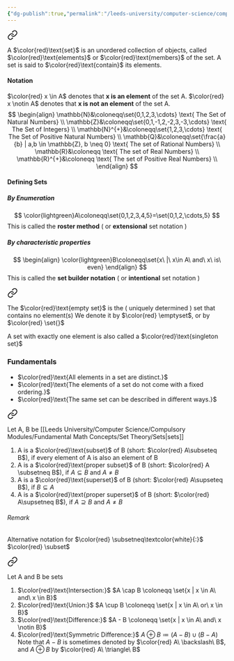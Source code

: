 ```yaml
---
{"dg-publish":true,"permalink":"/leeds-university/computer-science/compulsory-modules/fundamental-math-concepts/set-theory/sets/"}
---
```



<div class="transclusion internal-embed is-loaded"><a class="markdown-embed-link" href="/leeds-university/computer-science/compulsory-modules/fundamental-math-concepts/definitions/definition-5-1-sets/" aria-label="Open link"><svg xmlns="http://www.w3.org/2000/svg" width="24" height="24" viewBox="0 0 24 24" fill="none" stroke="currentColor" stroke-width="2" stroke-linecap="round" stroke-linejoin="round" class="svg-icon lucide-link"><path d="M10 13a5 5 0 0 0 7.54.54l3-3a5 5 0 0 0-7.07-7.07l-1.72 1.71"></path><path d="M14 11a5 5 0 0 0-7.54-.54l-3 3a5 5 0 0 0 7.07 7.07l1.71-1.71"></path></svg></a><div class="markdown-embed">




A $\color{red}\text{set}$ is an unordered collection of objects, called $\color{red}\text{elements}$ or $\color{red}\text{members}$ of the set. A set is said to $\color{red}\text{contain}$ its elements.

</div></div>


#### Notation
$\color{red} x \in A$ denotes that **x is an element** of the set A.
$\color{red} x \notin A$ denotes that **x is not an element** of the set A.
$$
\begin{align}
\mathbb{N}&\coloneqq\set{0,1,2,3,\cdots} \text{ The Set of Natural Numbers} \\
\mathbb{Z}&\coloneqq\set{0,1,-1,2,-2,3,-3,\cdots} \text{ The Set of Integers} \\
\mathbb{N}^{+}&\coloneqq\set{1,2,3,\cdots} \text{ The Set of Positive Natural Numbers} \\
\mathbb{Q}&\coloneqq\set{\frac{a}{b} | a,b \in \mathbb{Z}, b \neq 0} \text{ The set of Rational Numbers} \\
\mathbb{R}&\coloneqq \text{ The set of Real Numbers} \\
\mathbb{R}^{+}&\coloneqq \text{ The set of Positive Real Numbers} \\
\end{align}
$$
#### Defining Sets
##### By Enumeration
$$
\color{lightgreen}A\coloneqq\set{0,1,2,3,4,5}=\set{0,1,2,\cdots,5}
$$
This is called the **roster method** ( or **extensional** set notation )
##### By characteristic properties
$$
\begin{align}
\color{lightgreen}B\coloneqq\set{x\ |\ x\in A\ and\ x\ is\ even}
\end{align}
$$
This is called the **set builder notation** ( or **intentional** set notation )

<div class="transclusion internal-embed is-loaded"><a class="markdown-embed-link" href="/leeds-university/computer-science/compulsory-modules/fundamental-math-concepts/definitions/definition-5-3-empty-set/" aria-label="Open link"><svg xmlns="http://www.w3.org/2000/svg" width="24" height="24" viewBox="0 0 24 24" fill="none" stroke="currentColor" stroke-width="2" stroke-linecap="round" stroke-linejoin="round" class="svg-icon lucide-link"><path d="M10 13a5 5 0 0 0 7.54.54l3-3a5 5 0 0 0-7.07-7.07l-1.72 1.71"></path><path d="M14 11a5 5 0 0 0-7.54-.54l-3 3a5 5 0 0 0 7.07 7.07l1.71-1.71"></path></svg></a><div class="markdown-embed">




The $\color{red}\text{empty set}$ is the ( uniquely determined ) set that contains no element(s)
We denote it by $\color{red} \emptyset$, or by $\color{red} \set{}$


</div></div>

A set with exactly one element is also called a $\color{red}\text{singleton set}$
### Fundamentals
- $\color{red}\text{All elements in a set are distinct.}$
- $\color{red}\text{The elements of a set do not come with a fixed ordering.}$
- $\color{red}\text{The same set can be described in different ways.}$


<div class="transclusion internal-embed is-loaded"><a class="markdown-embed-link" href="/leeds-university/computer-science/compulsory-modules/fundamental-math-concepts/definitions/definition-5-5-subsets-and-supersets/" aria-label="Open link"><svg xmlns="http://www.w3.org/2000/svg" width="24" height="24" viewBox="0 0 24 24" fill="none" stroke="currentColor" stroke-width="2" stroke-linecap="round" stroke-linejoin="round" class="svg-icon lucide-link"><path d="M10 13a5 5 0 0 0 7.54.54l3-3a5 5 0 0 0-7.07-7.07l-1.72 1.71"></path><path d="M14 11a5 5 0 0 0-7.54-.54l-3 3a5 5 0 0 0 7.07 7.07l1.71-1.71"></path></svg></a><div class="markdown-embed">




Let A, B be [[Leeds University/Computer Science/Compulsory Modules/Fundamental Math Concepts/Set Theory/Sets\|sets]]
1. A is a $\color{red}\text{subset}$ of B (short: $\color{red} A\subseteq B$), if every element of A is also an element of B
2. A is a $\color{red}\text{proper subset}$ of B (short: $\color{red} A \subsetneq B$), if $A\subseteq B$ and $A \neq B$
3. A is a $\color{red}\text{superset}$ of B (short: $\color{red} A\supseteq B$), if $B\subseteq A$
4. A is a $\color{red}\text{proper superset}$ of B (short: $\color{red} A\supsetneq B$), if $A\supseteq B$ and $A \neq B$
###### Remark
Alternative notation for $\color{red} \subsetneq\textcolor{white}{:}$ $\color{red} \subset$


</div></div>


<div class="transclusion internal-embed is-loaded"><a class="markdown-embed-link" href="/leeds-university/computer-science/compulsory-modules/fundamental-math-concepts/definitions/definition-5-19-set-operations/" aria-label="Open link"><svg xmlns="http://www.w3.org/2000/svg" width="24" height="24" viewBox="0 0 24 24" fill="none" stroke="currentColor" stroke-width="2" stroke-linecap="round" stroke-linejoin="round" class="svg-icon lucide-link"><path d="M10 13a5 5 0 0 0 7.54.54l3-3a5 5 0 0 0-7.07-7.07l-1.72 1.71"></path><path d="M14 11a5 5 0 0 0-7.54-.54l-3 3a5 5 0 0 0 7.07 7.07l1.71-1.71"></path></svg></a><div class="markdown-embed">




Let A and B be sets
1. $\color{red}\text{Intersection:}$  $A \cap B \coloneqq \set{x | x \in A\ and\ x \in B}$
2. $\color{red}\text{Union:}$ $A \cup B \coloneqq \set{x | x \in A\ or\ x \in B}$
3. $\color{red}\text{Difference:}$ $A - B \coloneqq \set{x | x \in A\ and\ x \notin B}$
4. $\color{red}\text{Symmetric Difference:}$ $A \oplus B \coloneqq (A - B) \cup (B - A)$
Note that $A - B$ is sometimes denoted by $\color{red} A\ \backslash\ B$, and $A \oplus B$ by $\color{red} A\ \triangle\ B$


</div></div>

